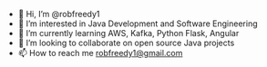 - 👋 Hi, I’m @robfreedy1
- 👀 I’m interested in Java Development and Software Engineering
- 🌱 I’m currently learning AWS, Kafka, Python Flask, Angular
- 💞️ I’m looking to collaborate on open source Java projects
- 📫 How to reach me robfreedy1@gmail.com
